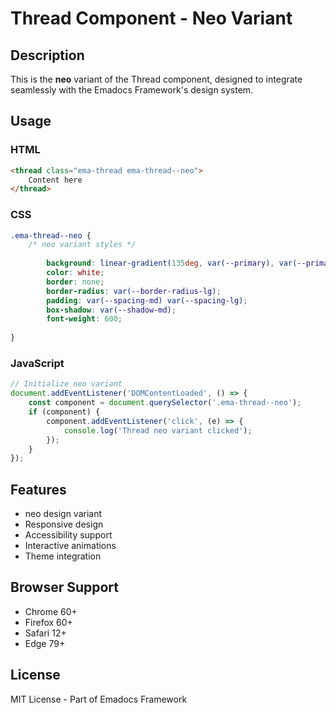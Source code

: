# Thread Component - Neo Variant

## Description
This is the **neo** variant of the Thread component, designed to integrate seamlessly with the Emadocs Framework's design system.

## Usage

### HTML
```html
<thread class="ema-thread ema-thread--neo">
    Content here
</thread>
```

### CSS
```css
.ema-thread--neo {
    /* neo variant styles */
    
        background: linear-gradient(135deg, var(--primary), var(--primary-dark));
        color: white;
        border: none;
        border-radius: var(--border-radius-lg);
        padding: var(--spacing-md) var(--spacing-lg);
        box-shadow: var(--shadow-md);
        font-weight: 600;
    
}
```

### JavaScript
```javascript
// Initialize neo variant
document.addEventListener('DOMContentLoaded', () => {
    const component = document.querySelector('.ema-thread--neo');
    if (component) {
        component.addEventListener('click', (e) => {
            console.log('Thread neo variant clicked');
        });
    }
});
```

## Features
- neo design variant
- Responsive design
- Accessibility support
- Interactive animations
- Theme integration

## Browser Support
- Chrome 60+
- Firefox 60+
- Safari 12+
- Edge 79+

## License
MIT License - Part of Emadocs Framework
